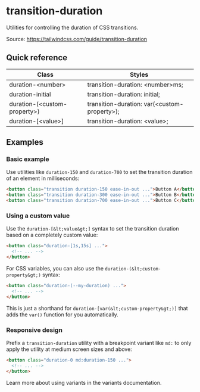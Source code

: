 # transition-duration

Utilities for controlling the duration of CSS transitions.

Source: https://tailwindcss.com/guide/transition-duration

## Quick reference

| Class                    | Styles                              |
| ------------------------ | ----------------------------------- |
| duration-&lt;number&gt;        | transition-duration: &lt;number&gt;ms;    |
| duration-initial         | transition-duration: initial;       |
| duration-(&lt;custom-property&gt;) | transition-duration: var(&lt;custom-property&gt;); |
| duration-\[&lt;value&gt;\]     | transition-duration: &lt;value&gt;;       |

## Examples

### Basic example

Use utilities like `duration-150` and `duration-700` to set the transition duration of an element in milliseconds:

```html
<button class="transition duration-150 ease-in-out ...">Button A</button>
<button class="transition duration-300 ease-in-out ...">Button B</button>
<button class="transition duration-700 ease-in-out ...">Button C</button>
```

### Using a custom value

Use the `duration-[&lt;value&gt;]` syntax to set the transition duration based on a completely custom value:

```html
<button class="duration-[1s,15s] ...">
  <!-- ... -->
</button>
```

For CSS variables, you can also use the `duration-(&lt;custom-property&gt;)` syntax:

```html
<button class="duration-(--my-duration) ...">
  <!-- ... -->
</button>
```

This is just a shorthand for `duration-[var(&lt;custom-property&gt;)]` that adds the `var()` function for you automatically.

### Responsive design

Prefix a `transition-duration` utility with a breakpoint variant like `md:` to only apply the utility at medium screen sizes and above:

```html
<button class="duration-0 md:duration-150 ...">
  <!-- ... -->
</button>
```

Learn more about using variants in the variants documentation.
